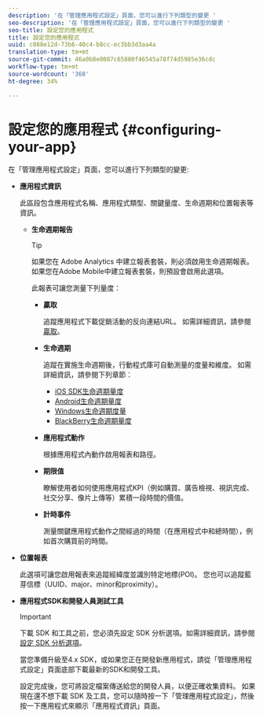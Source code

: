 ```yaml
---
description: '在「管理應用程式設定」頁面，您可以進行下列類型的變更 '
seo-description: '在「管理應用程式設定」頁面，您可以進行下列類型的變更 '
seo-title: 設定您的應用程式
title: 設定您的應用程式
uuid: c088e12d-73b6-40c4-b8cc-ec3bb3d3aa4a
translation-type: tm+mt
source-git-commit: 46a0b8e0087c65880f46545a78f74d5985e36cdc
workflow-type: tm+mt
source-wordcount: '368'
ht-degree: 34%

---
```



# 設定您的應用程式 {#configuring-your-app}

在「管理應用程式設定」頁面，您可以進行下列類型的變更:

* **應用程式資訊**

   此區段包含應用程式名稱、應用程式類型、關鍵量度、生命週期和位置報表等資訊。

   * **生命週期報告**

      >[!TIP]
      >
      >如果您在 Adobe Analytics 中建立報表套裝，則必須啟用生命週期報表。如果您在Adobe Mobile中建立報表套裝，則預設會啟用此選項。

      此報表可讓您測量下列量度：

      * **贏取**

         追蹤應用程式下載促銷活動的反向連結URL。 如需詳細資訊，請參閱[贏取](/help/using/acquisition-main/acquisition-main.md)。

      * **生命週期**

         追蹤在實施生命週期後，行動程式庫可自動測量的度量和維度。 如需詳細資訊，請參閱下列章節：

         * [iOS SDK生命週期量度](/help/ios/metrics.md)
         * [Android生命週期量度](/help/android/metrics.md)
         * [Windows生命週期度量](/help/universal-windows/metrics.md)
         * [BlackBerry生命週期量度](/help/blackberry/metrics.md)
      * **應用程式動作**

         根據應用程式內動作啟用報表和路徑。

      * **期限值**

         瞭解使用者如何使用應用程式KPI（例如購買、廣告檢視、視訊完成、社交分享、像片上傳等）累積一段時間的價值。

      * **計時事件**

         測量關鍵應用程式動作之間經過的時間（在應用程式中和總時間），例如首次購買前的時間。


* **位置報表**

   此選項可讓您啟用報表來追蹤經緯度並識別特定地標(POI)。 您也可以追蹤藍芽信標（UUID、major、minor和proximity）。

* **應用程式SDK和開發人員測試工具**

   >[!IMPORTANT]
   >
   >下載 SDK 和工具之前，您必須先設定 SDK 分析選項。如需詳細資訊，請參閱[設定 SDK 分析選項](/help/using/c-manage-app-settings/c-mob-confg-app/t-config-analytics/t-config-analytics.md)。

   當您準備升級至4.x SDK，或如果您正在開發新應用程式，請從「管理應用程式設定」頁面底部下載最新的SDK和開發工具。

   設定完成後，您可將設定檔案傳送給您的開發人員，以便正確收集資料。 如果現在還不想下載 SDK 及工具，您可以隨時按一下「管理應用程式設定」，然後按一下應用程式來顯示「應用程式資訊」頁面。
